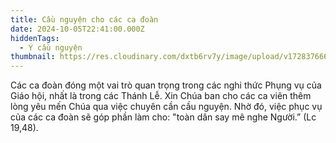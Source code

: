 ```yaml
---
title: Cầu nguyện cho các ca đoàn
date: 2024-10-05T22:41:00.000Z
hiddenTags:
  - Ý cầu nguyện
thumbnail: https://res.cloudinary.com/dxtb6rv7y/image/upload/v1728376665/6_goq1fy.png
---
```

Các ca đoàn đóng một vai trò quan trọng trong các nghi thức Phụng vụ của Giáo hội, nhất là trong các Thánh Lễ. Xin Chúa ban cho các ca viên thêm lòng yêu mến Chúa qua việc chuyên cần cầu nguyện. Nhờ đó, việc phục vụ của các ca đoàn sẽ góp phần làm cho: "toàn dân say mê nghe Người.” (Lc 19,48).
